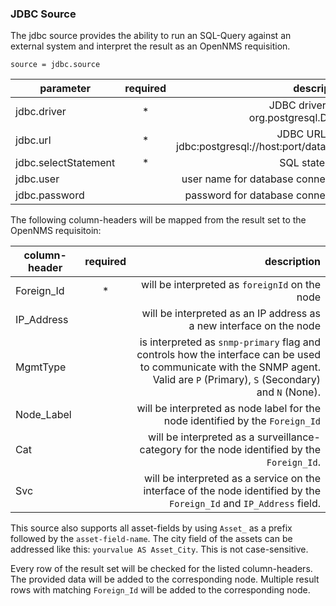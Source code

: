 ### JDBC Source
The jdbc source provides the ability to run an SQL-Query against an external system and interpret the result as an OpenNMS requisition.

    source = jdbc.source

| parameter            | required | description                     |
|----------------------|:--------:|--------------------------------:|
| jdbc.driver          | * |JDBC driver, e.g. org.postgresql.Driver|
| jdbc.url             | * |JDBC URL, e.g. jdbc:postgresql://host:port/database|
| jdbc.selectStatement | * |SQL statement |
| jdbc.user            |   |user name for database connection |
| jdbc.password        |   |password for database connection |

The following column-headers will be mapped from the result set to the OpenNMS requisitoin:

| column-header    | required | description                        |
|------------------|:--------:|-----------------------------------:|
| Foreign_Id       | * | will be interpreted as `foreignId` on the node |
| IP_Address       |   | will be interpreted as an IP address as a new interface on the node |
| MgmtType         |   | is interpreted as `snmp-primary` flag and controls how the interface can be used to communicate with the SNMP agent. Valid are `P` (Primary), `S` (Secondary) and `N` (None). |
| Node_Label       |   | will be interpreted as node label for the node identified by the `Foreign_Id`|
| Cat              |   | will be interpreted as a surveillance-category for the node identified by the `Foreign_Id`.
| Svc              |   | will be interpreted as a service on the interface of the node identified by the `Foreign_Id` and `IP_Address` field.|

This source also supports all asset-fields by using `Asset_` as a prefix followed by the `asset-field-name`. The city field of the assets can be addressed like this: `yourvalue AS Asset_City`. This is not case-sensitive.

Every row of the result set will be checked for the listed column-headers. The provided data will be added to the corresponding node. Multiple result rows with matching `Foreign_Id` will be added to the corresponding node.
